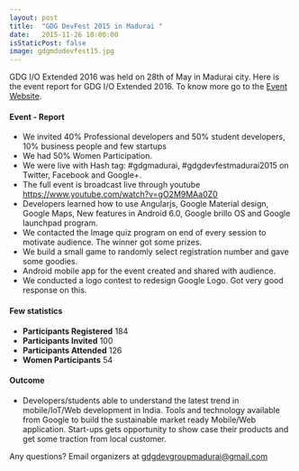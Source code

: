 ```yaml
---
layout: post
title:  "GDG DevFest 2015 in Madurai "
date:   2015-11-26 10:00:00
isStaticPost: false
image: gdgmdudevfest15.jpg
---
```

GDG I/O Extended 2016 was held on 28th of May in Madurai city. Here is the event report for GDG I/O Extended 2016. To know more go to the [Event Website](http://gdgmadurai.in/gdgdevfestmadurai/).

#### Event - Report

* We invited 40% Professional developers and 50% student developers, 10% business people and few startups
* We had 50% Women Participation.
* We were live with Hash tag: #gdgmadurai, #gdgdevfestmadurai2015 on Twitter, Facebook and Google+.
* The full event is broadcast live through youtube https://www.youtube.com/watch?v=gO2M9MAa0Z0
* Developers learned how to use Angularjs, Google Material design, Google Maps, New features in Android 6.0, Google brillo OS and Google launchpad program.
* We contacted the Image quiz program on end of every session to motivate audience. The winner got some prizes.
* We build a small game to randomly select registration number and gave some goodies.
* Android mobile app for the event created and shared with audience.
* We conducted a logo contest to redesign Google Logo. Got very good response on this.

#### Few statistics

* **Participants Registered** 	184
* **Participants Invited** 	    100
* **Participants Attended** 	126
* **Women Participants** 	    54


#### Outcome

* Developers/students able to understand the latest trend in mobile/IoT/Web development in India. Tools and technology available from Google to build the sustainable market ready Mobile/Web application. Start-ups gets opportunity to show case their products and get some traction from local customer.

Any questions? 
Email organizers at [gdgdevgroupmadurai@gmail.com](mailto:gdgdevgroupmadurai@gmail.com)